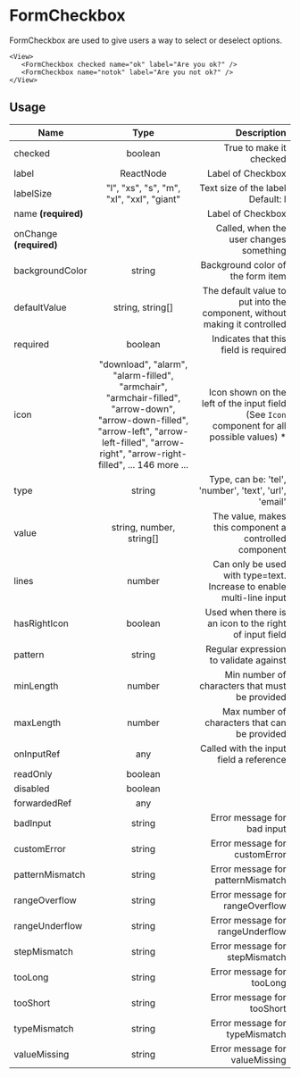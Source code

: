 <!-- 
This is an auto-generated markdown. 
You can change it in "/Users/daniel/Dev/allthings/elements/src/FormCheckbox/FormCheckbox.tsx" and run build:docs to update this file.
-->
# FormCheckbox
FormCheckbox are used to give users a way to select or deselect options.

```example
<View>
   <FormCheckbox checked name="ok" label="Are you ok?" />
   <FormCheckbox name="notok" label="Are you not ok?" />
</View>
```
## Usage
| Name        | Type           | Description  |
| ----------- |:--------------:| ------------:|
|checked|boolean|True to make it checked
|label|ReactNode|Label of Checkbox
|labelSize|"l", "xs", "s", "m", "xl", "xxl", "giant"|Text size of the label<br>Default: l
|name **(required)**||Label of Checkbox
|onChange **(required)**||Called, when the user changes something
|backgroundColor|string|Background color of the form item
|defaultValue|string, string[]|The default value to put into the component, without making it controlled
|required|boolean|Indicates that this field is required
|icon|"download", "alarm", "alarm-filled", "armchair", "armchair-filled", "arrow-down", "arrow-down-filled", "arrow-left", "arrow-left-filled", "arrow-right", "arrow-right-filled", ... 146 more ...|Icon shown on the left of the input field (See `Icon` component for all possible values) *
|type|string|Type, can be: 'tel', 'number', 'text', 'url', 'email'
|value|string, number, string[]|The value, makes this component a controlled component
|lines|number|Can only be used with type=text. Increase to enable multi-line input
|hasRightIcon|boolean|Used when there is an icon to the right of input field
|pattern|string|Regular expression to validate against
|minLength|number|Min number of characters that must be provided
|maxLength|number|Max number of characters that can be provided
|onInputRef|any|Called with the input field a reference
|readOnly|boolean|
|disabled|boolean|
|forwardedRef|any|
|badInput|string|Error message for bad input
|customError|string|Error message for customError
|patternMismatch|string|Error message for patternMismatch
|rangeOverflow|string|Error message for rangeOverflow
|rangeUnderflow|string|Error message for rangeUnderflow
|stepMismatch|string|Error message for stepMismatch
|tooLong|string|Error message for tooLong
|tooShort|string|Error message for tooShort
|typeMismatch|string|Error message for typeMismatch
|valueMissing|string|Error message for valueMissing
